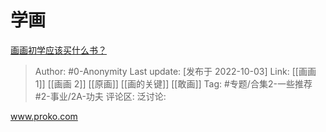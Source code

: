 # 学画
[画画初学应该买什么书？](https://www.zhihu.com/question/359495144/answer/2699655781)

> Author: #0-Anonymity
> Last update: [发布于 2022-10-03]
> Link: [[画画 1]] [[画画 2]] [[原画]] [[画的关键]] [[敢画]]
> Tag: #专题/合集2-一些推荐 #2-事业/2A-功夫
> 评论区:
> 泛讨论:

www.proko.com
